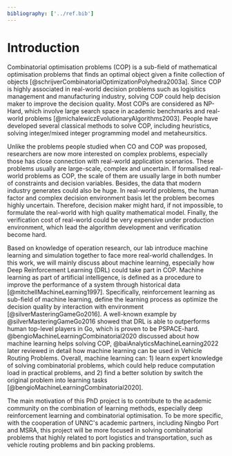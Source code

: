 ```yaml
---
bibliography: ['../ref.bib']
---
```


Introduction
=====

Combinatorial optimisation problems (COP) is a sub-field of mathematical
optimisation problems that finds an optimal object given a finite collection of
objects [@schrijverCombinatorialOptimizationPolyhedra2003a]. Since COP is
highly associated in real-world decision problems such as logisitics management
and manufacturing industry, solving COP could help decision maker to improve the
decision quality. Most COPs are considered as NP-Hard, which involve large
search space in academic benchmarks and real-world problems
[@michalewiczEvolutionaryAlgorithms2003]. People have developed several
classical methods to solve COP, including heuristics, solving integer/mixed
integer programming model and metaheursitics. 

Unlike the problems people studied when CO and COP was proposed, researchers are
now more interested on complex problems, especially those has close connection
with real-world application scenarios. These problems usually are large-scale,
complex and uncertain. If formalised real-world problems as COP, the scale of
them are usually large in both number of constraints and decision variables.
Besides, the data that modern industry generates could also be huge. In
real-world problems, the human factor and complex decision environment basis let
the problem becomes highly uncertain. Therefore, decision maker might hard, if
not impossible, to formulate the real-world with high quality mathematical
model. Finally, the verification cost of real-world could be very expensive
under production environment, which lead the algorithm development and
verification become hard. 

Based on knowledge of operation research, our lab introduce machine learning and
simulation together to face more real-world challendges. In this work, we will
mainly discuss about machine learning, especially how Deep Reinforcement
Learning (DRL) could take part in COP. Machine learning as part of artificial
intelligence, is defined as a procedure to improve the performance of a system
through historical data [@mitchellMachineLearning1997]. Specifically,
reinforcement learning as sub-field of machine learning, define the learning
process as optimize the decision quality by interaction with environment
[@silverMasteringGameGo2016]. A well-known example by @silverMasteringGameGo2016 showed that DRL is able to
outperforms human top-level players in Go, which is proven to be
PSPACE-hard. @bengioMachineLearningCombinatorial2020
discussed about how machine learning helps solving COP, @baiAnalyticsMachineLearning2022
later reviewed in detail how machine learning can be used in Vehicle Routing
Problems. Overall, machine learning can: 1) learn expert knowledge of solving
combinatorial problems, which could help reduce computation load in practical
problems, and 2) find a better solution by switch the original problem into
learning tasks [@bengioMachineLearningCombinatorial2020]. 

The main motivation of this PhD project is to contribute to the academic
community on the combination of learning methods, especially deep reinforcement
learning and combinatorial optimisation. To be more specific, with the
cooperation of UNNC's academic partners, including Ningbo Port and MSRA, this
project will be more focused in solving combinatorial problems that highly
related to port logistics and transportation, such as vehicle routing problems
and bin packing problems. 